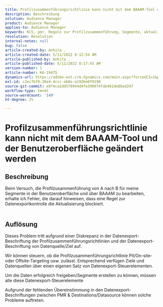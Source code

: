 ```yaml
---
title: Profilzusammenführungsrichtlinie kann nicht mit dem BAAAM-Tool und der Benutzeroberfläche geändert werden
description: Beschreibung
solution: Audience Manager
product: Audience Manager
applies-to: Audience Manager
keywords: KCS, pmr, Regeln zur Profilzusammenführung, Segmente, aktualisieren, bearbeiten
resolution: Resolution
internal-notes: null
bug: false
article-created-by: Ankita .
article-created-date: 5/11/2022 8:12:54 AM
article-published-by: Ankita .
article-published-date: 5/11/2022 8:17:43 AM
version-number: 1
article-number: KA-19475
dynamics-url: https://adobe-ent.crm.dynamics.com/main.aspx?forceUCI=1&pagetype=entityrecord&etn=knowledgearticle&id=19c23222-02d1-ec11-a7b5-0022480a8d10
exl-id: c2ec7bf0-20e4-4ccc-ab8e-a192be0f9190
source-git-commit: e8f4ca2dd578944d4fe399074fab461de88ad247
workflow-type: tm+mt
source-wordcount: '149'
ht-degree: 2%

---
```


# Profilzusammenführungsrichtlinie kann nicht mit dem BAAAM-Tool und der Benutzeroberfläche geändert werden

## Beschreibung

Beim Versuch, die Profilzusammenführung von A nach B für meine Segmente in der Benutzeroberfläche und über BAAAM zu bearbeiten, erhalte ich Fehler, die darauf hinweisen, dass eine Regel zur Datenexportkontrolle die Aktualisierung blockiert.
<br> 

## Auflösung


Dieses Problem tritt aufgrund einer Diskrepanz in der Datenexport-Beschriftung der Profilzusammenführungsrichtlinien und der Datenexport-Beschriftung von Datenquelle/Ziel auf.

Wir können steuern, ob die Profilzusammenführungsrichtlinie PII/On-site- oder Offsite-Targeting usw. zulässt. Entsprechend verfügen Ziele und Datenquellen über einen eigenen Satz von Datenexport-Steuerelementen.

Um die Daten erfolgreich freigeben/Segmente erstellen zu können, müssen alle diese Datenexport-Steuerelemente

Aufgrund der fehlenden Übereinstimmung in den Datenexport-Beschriftungen zwischen PMR &amp; Destinations/Datasource können solche Probleme auftreten.
